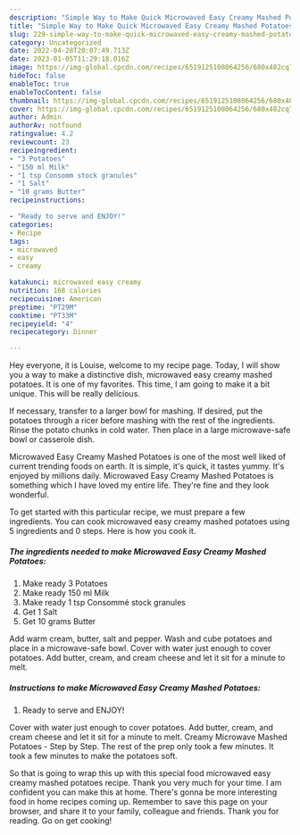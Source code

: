 ```yaml
---
description: "Simple Way to Make Quick Microwaved Easy Creamy Mashed Potatoes"
title: "Simple Way to Make Quick Microwaved Easy Creamy Mashed Potatoes"
slug: 229-simple-way-to-make-quick-microwaved-easy-creamy-mashed-potatoes
category: Uncategorized
date: 2022-04-28T20:07:49.713Z
date: 2023-01-05T11:29:18.016Z
image: https://img-global.cpcdn.com/recipes/6519125108064256/680x482cq70/microwaved-easy-creamy-mashed-potatoes-recipe-main-photo.jpg
hideToc: false
enableToc: true
enableTocContent: false
thumbnail: https://img-global.cpcdn.com/recipes/6519125108064256/680x482cq70/microwaved-easy-creamy-mashed-potatoes-recipe-main-photo.jpg
cover: https://img-global.cpcdn.com/recipes/6519125108064256/680x482cq70/microwaved-easy-creamy-mashed-potatoes-recipe-main-photo.jpg
author: Admin
authorAv: notfound
ratingvalue: 4.2
reviewcount: 23
recipeingredient:
- "3 Potatoes"
- "150 ml Milk"
- "1 tsp Consomm stock granules"
- "1 Salt"
- "10 grams Butter"
recipeinstructions:

- "Ready to serve and ENJOY!"
categories:
- Recipe
tags:
- microwaved
- easy
- creamy

katakunci: microwaved easy creamy 
nutrition: 168 calories
recipecuisine: American
preptime: "PT29M"
cooktime: "PT33M"
recipeyield: "4"
recipecategory: Dinner

---
```



Hey everyone, it is Louise, welcome to my recipe page. Today, I will show you a way to make a distinctive dish, microwaved easy creamy mashed potatoes. It is one of my favorites. This time, I am going to make it a bit unique. This will be really delicious.

If necessary, transfer to a larger bowl for mashing. If desired, put the potatoes through a ricer before mashing with the rest of the ingredients. Rinse the potato chunks in cold water. Then place in a large microwave-safe bowl or casserole dish.

Microwaved Easy Creamy Mashed Potatoes is one of the most well liked of current trending foods on earth. It is simple, it's quick, it tastes yummy. It's enjoyed by millions daily. Microwaved Easy Creamy Mashed Potatoes is something which I have loved my entire life. They're fine and they look wonderful.


To get started with this particular recipe, we must prepare a few ingredients. You can cook microwaved easy creamy mashed potatoes using 5 ingredients and 0 steps. Here is how you cook it.

<!--inarticleads1-->

##### The ingredients needed to make Microwaved Easy Creamy Mashed Potatoes:

1. Make ready 3 Potatoes
1. Make ready 150 ml Milk
1. Make ready 1 tsp Consommé stock granules
1. Get 1 Salt
1. Get 10 grams Butter


Add warm cream, butter, salt and pepper. Wash and cube potatoes and place in a microwave-safe bowl. Cover with water just enough to cover potatoes. Add butter, cream, and cream cheese and let it sit for a minute to melt. 

<!--inarticleads2-->

##### Instructions to make Microwaved Easy Creamy Mashed Potatoes:


1. Ready to serve and ENJOY!

Cover with water just enough to cover potatoes. Add butter, cream, and cream cheese and let it sit for a minute to melt. Creamy Microwave Mashed Potatoes - Step by Step. The rest of the prep only took a few minutes. It took a few minutes to make the potatoes soft. 

So that is going to wrap this up with this special food microwaved easy creamy mashed potatoes recipe. Thank you very much for your time. I am confident you can make this at home. There's gonna be more interesting food in home recipes coming up. Remember to save this page on your browser, and share it to your family, colleague and friends. Thank you for reading. Go on get cooking!
